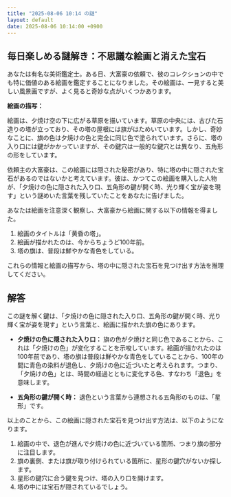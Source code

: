 ```yaml
---
title: "2025-08-06 10:14 の謎"
layout: default
date: 2025-08-06 10:14:00 +0900
---
```

## 毎日楽しめる謎解き：不思議な絵画と消えた宝石

あなたは有名な美術鑑定士。ある日、大富豪の依頼で、彼のコレクションの中でも特に価値のある絵画を鑑定することになりました。その絵画は、一見すると美しい風景画ですが、よく見ると奇妙な点がいくつかあります。

**絵画の描写：**

絵画は、夕焼け空の下に広がる草原を描いています。草原の中央には、古びた石造りの塔が立っており、その塔の屋根には旗がはためいています。しかし、奇妙なことに、旗の色は夕焼けの色と完全に同じ色で塗られています。さらに、塔の入り口には鍵がかかっていますが、その鍵穴は一般的な鍵穴とは異なり、五角形の形をしています。

依頼主の大富豪は、この絵画には隠された秘密があり、特に塔の中に隠された宝石があるのではないかと考えています。彼は、かつてこの絵画を購入した人物が、「夕焼けの色に隠された入り口、五角形の鍵が開く時、光り輝く宝が姿を現す」という謎めいた言葉を残していたことをあなたに告げました。

あなたは絵画を注意深く観察し、大富豪から絵画に関する以下の情報を得ました。

1.  絵画のタイトルは「黄昏の塔」。
2.  絵画が描かれたのは、今からちょうど100年前。
3.  塔の旗は、普段は鮮やかな青色をしている。

これらの情報と絵画の描写から、塔の中に隠された宝石を見つけ出す方法を推理してください。

## 解答

この謎を解く鍵は、「夕焼けの色に隠された入り口、五角形の鍵が開く時、光り輝く宝が姿を現す」という言葉と、絵画に描かれた旗の色にあります。

*   **夕焼けの色に隠された入り口：** 旗の色が夕焼けと同じ色であることから、これは「夕焼けの色」が変化することを示唆しています。絵画が描かれたのは100年前であり、塔の旗は普段は鮮やかな青色をしていることから、100年の間に青色の染料が退色し、夕焼けの色に近づいたと考えられます。つまり、「夕焼けの色」とは、時間の経過とともに変化する色、すなわち「退色」を意味します。

*   **五角形の鍵が開く時：** 退色という言葉から連想される五角形のものは、「星形」です。

以上のことから、この絵画に隠された宝石を見つけ出す方法は、以下のようになります。

1.  絵画の中で、退色が進んで夕焼けの色に近づいている箇所、つまり旗の部分に注目します。
2.  旗の裏側、または旗が取り付けられている箇所に、星形の鍵穴がないか探します。
3.  星形の鍵穴に合う鍵を見つけ、塔の入り口を開けます。
4.  塔の中には宝石が隠されているでしょう。
